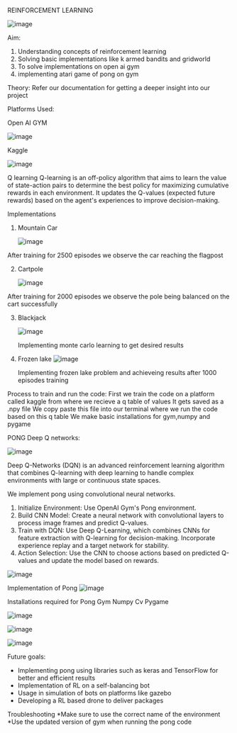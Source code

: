 REINFORCEMENT LEARNING

![image](https://github.com/user-attachments/assets/fb57cc63-4175-48fe-8404-4797297112c5)


Aim:
1) Understanding concepts of reinforcement learning
2) Solving basic implementations like k armed bandits and gridworld
3) To solve implementations on open ai gym
4) implementing atari game of pong on gym

Theory:
Refer our documentation for getting a deeper insight into our project

Platforms Used:

Open AI GYM


![image](https://github.com/user-attachments/assets/0ff8bd67-c583-44a6-9361-fcdfa0677bef)


Kaggle

![image](https://github.com/user-attachments/assets/edf2db32-6e79-43ca-bd96-4c9551b62406)





Q learning
Q-learning is an off-policy algorithm that aims to learn the value of state-action pairs to determine the best policy for maximizing cumulative rewards in each environment. It updates the Q-values (expected future rewards) based on the agent's experiences to improve decision-making.

Implementations
1) Mountain Car


    ![image](https://github.com/user-attachments/assets/cd362d3e-24c9-4f68-8e03-4c5fa6169899)

After training for 2500 episodes we observe the car reaching the flagpost

2) Cartpole


    ![image](https://github.com/user-attachments/assets/2cbc2495-6153-4991-a208-531bc752ec0b)

After training for 2000 episodes we observe the pole being balanced on the cart successfully

3) Blackjack

 
   ![image](https://github.com/user-attachments/assets/9817d451-55f5-4223-8c6f-454e1290d420)

   Implementing monte carlo learning to get desired results

4) Frozen lake
   ![image](https://github.com/user-attachments/assets/02acd5d9-8329-45ba-a7fd-50385231b9f4)

   Implementing frozen lake problem and achieveing results after 1000 episodes training


Process to train and run the code:
First we train the code on a platform called kaggle from where we recieve a q table of values
It gets saved as a .npy file
We copy paste this file into our terminal where we run the code based on this q table
We make basic installations for gym,numpy and pygame


PONG
Deep Q networks:
 
 ![image](https://github.com/user-attachments/assets/53411b25-4dcb-4b07-81d8-f1a8cc890c0f)

Deep Q-Networks (DQN) is an advanced reinforcement learning algorithm that combines Q-learning with deep learning to handle complex environments with large or continuous state spaces. 

We implement pong using convolutional neural networks. 
1.	Initialize Environment: Use OpenAI Gym's Pong environment.
2.	Build CNN Model: Create a neural network with convolutional layers to process image frames and predict Q-values.
3.	Train with DQN: Use Deep Q-Learning, which combines CNNs for feature extraction with Q-learning for decision-making. Incorporate experience replay and a target network for stability.
4.	Action Selection: Use the CNN to choose actions based on predicted Q-values and update the model based on rewards.


![image](https://github.com/user-attachments/assets/26e68d1b-4575-431a-b46e-8816aca7d8d1)


Implementation of Pong
![image](https://github.com/user-attachments/assets/89d9ee5f-932b-406b-ae4d-12efbf58f2ea)

Installations required for Pong
Gym
Numpy
Cv
Pygame

![image](https://github.com/user-attachments/assets/0dc5908c-03a4-4953-8727-11b844653d4a)


![image](https://github.com/user-attachments/assets/65309a51-e436-4026-b7f4-4d9c950f345f)

![image](https://github.com/user-attachments/assets/28aadf4d-d530-4412-9e9d-fe6425b3231f)




Future goals:
*	Implementing pong using libraries such as keras and TensorFlow for better and efficient results
*	Implementation of RL on a self-balancing bot
* Usage in simulation of bots on platforms like gazebo
*	Developing a RL based drone to deliver packages

Troubleshooting
*Make sure to use the correct name of the environment
*Use the updated version of gym when running the pong code

   
